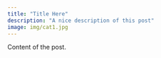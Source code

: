 ```yaml
---
title: "Title Here"
description: "A nice description of this post"
image: img/cat1.jpg
---
```


Content of the post.